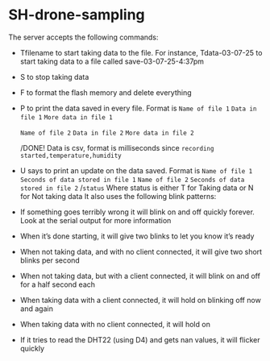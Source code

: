# SH-drone-sampling
The server accepts the following commands:
 - Tfilename to start taking data to the file. For instance, Tdata-03-07-25 to start taking data to a file called save-03-07-25-4:37pm
 - S to stop taking data
 - F to format the flash memory and delete everything
 - P to print the data saved in every file. Format is
	`Name of file 1`
	`Data in file 1`
	`More data in file 1`

	`Name of file 2`
	`Data in file 2`
	`More data in file 2`

	/DONE!
	Data is csv, format is milliseconds since `recording started,temperature,humidity`
 - U says to print an update on the data saved. Format is
	`Name of file 1`
	`Seconds of data stored in file 1`
	`Name of file 2`
	`Seconds of data stored in file 2`
	/`status`
	Where status is either T for Taking data or N for Not taking data
It also uses the following blink patterns:
 - If something goes terribly wrong it will blink on and off quickly forever. Look at the serial output for more information
 - When it’s done starting, it will give two blinks to let you know it’s ready
 - When not taking data, and with no client connected, it will give two short blinks per second
 - When not taking data, but with a client connected, it will blink on and off for a half second each
 - When taking data with a client connected, it will hold on blinking off now and again
 - When taking data with no client connected, it will hold on
 - If it tries to read the DHT22 (using D4) and gets nan values, it will flicker quickly

